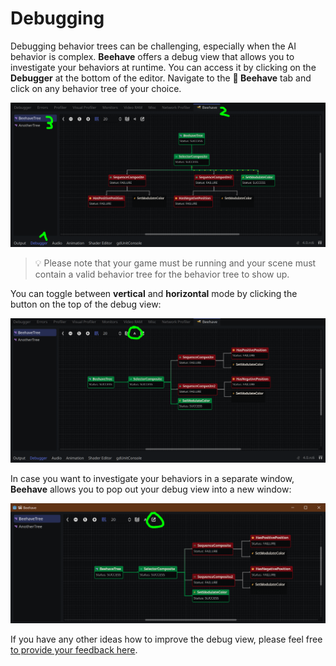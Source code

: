 # Debugging

Debugging behavior trees can be challenging, especially when the AI behavior is complex. **Beehave** offers a debug view that allows you to investigate your behaviors at runtime. You can access it by clicking on the **Debugger** at the bottom of the editor. Navigate to the **🐝 Beehave** tab and click on any behavior tree of your choice.

![how-to-debug](../assets/how-to-debug.png)

> 💡 Please note that your game must be running and your scene must contain a valid behavior tree for the behavior tree to show up.

You can toggle between **vertical** and **horizontal** mode by clicking the button on the top of the debug view:

![how-to-debug-horizontal](../assets/how-to-debug-horizontal.png)

In case you want to investigate your behaviors in a separate window, **Beehave** allows you to pop out your debug view into a new window:

![how-to-debug-popout](../assets/how-to-debug-popout.png)

If you have any other ideas how to improve the debug view, please feel free [to provide your feedback here](https://github.com/bitbrain/beehave/discussions/141).